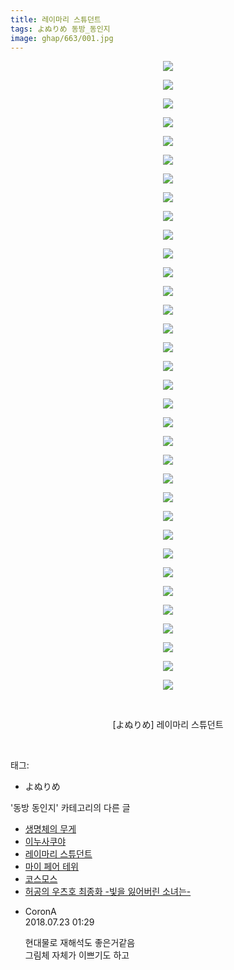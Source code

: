 ```yaml
---
title: 레이마리 스튜던트
tags: よぬりめ 동방_동인지
image: ghap/663/001.jpg
---
```

<div class="article">
<p style="text-align: center; clear: none; float: none;"><img src="{{ site.nasurl }}/ghap/663/001.jpg"/></p>
<p style="text-align: center; clear: none; float: none;"><img src="{{ site.nasurl }}/ghap/663/002.jpg"/></p>
<p style="text-align: center; clear: none; float: none;"><img src="{{ site.nasurl }}/ghap/663/003.png"/></p>
<p style="text-align: center; clear: none; float: none;"><img src="{{ site.nasurl }}/ghap/663/004.jpg"/></p>
<p style="text-align: center; clear: none; float: none;"><img src="{{ site.nasurl }}/ghap/663/005.jpg"/></p>
<p style="text-align: center; clear: none; float: none;"><img src="{{ site.nasurl }}/ghap/663/006.jpg"/></p>
<p style="text-align: center; clear: none; float: none;"><img src="{{ site.nasurl }}/ghap/663/007.jpg"/></p>
<p style="text-align: center; clear: none; float: none;"><img src="{{ site.nasurl }}/ghap/663/008.jpg"/></p>
<p style="text-align: center; clear: none; float: none;"><img src="{{ site.nasurl }}/ghap/663/009.png"/></p>
<p style="text-align: center; clear: none; float: none;"><img src="{{ site.nasurl }}/ghap/663/010.png"/></p>
<p style="text-align: center; clear: none; float: none;"><img src="{{ site.nasurl }}/ghap/663/011.jpg"/></p>
<p style="text-align: center; clear: none; float: none;"><img src="{{ site.nasurl }}/ghap/663/012.jpg"/></p>
<p style="text-align: center; clear: none; float: none;"><img src="{{ site.nasurl }}/ghap/663/013.png"/></p>
<p style="text-align: center; clear: none; float: none;"><img src="{{ site.nasurl }}/ghap/663/014.png"/></p>
<p style="text-align: center; clear: none; float: none;"><img src="{{ site.nasurl }}/ghap/663/015.jpg"/></p>
<p style="text-align: center; clear: none; float: none;"><img src="{{ site.nasurl }}/ghap/663/016.png"/></p>
<p style="text-align: center; clear: none; float: none;"><img src="{{ site.nasurl }}/ghap/663/017.png"/></p>
<p style="text-align: center; clear: none; float: none;"><img src="{{ site.nasurl }}/ghap/663/018.png"/></p>
<p style="text-align: center; clear: none; float: none;"><img src="{{ site.nasurl }}/ghap/663/019.png"/></p>
<p style="text-align: center; clear: none; float: none;"><img src="{{ site.nasurl }}/ghap/663/020.jpg"/></p>
<p style="text-align: center; clear: none; float: none;"><img src="{{ site.nasurl }}/ghap/663/021.jpg"/></p>
<p style="text-align: center; clear: none; float: none;"><img src="{{ site.nasurl }}/ghap/663/022.jpg"/></p>
<p style="text-align: center; clear: none; float: none;"><img src="{{ site.nasurl }}/ghap/663/023.jpg"/></p>
<p style="text-align: center; clear: none; float: none;"><img src="{{ site.nasurl }}/ghap/663/024.png"/></p>
<p style="text-align: center; clear: none; float: none;"><img src="{{ site.nasurl }}/ghap/663/025.jpg"/></p>
<p style="text-align: center; clear: none; float: none;"><img src="{{ site.nasurl }}/ghap/663/026.png"/></p>
<p style="text-align: center; clear: none; float: none;"><img src="{{ site.nasurl }}/ghap/663/027.png"/></p>
<p style="text-align: center; clear: none; float: none;"><img src="{{ site.nasurl }}/ghap/663/028.png"/></p>
<p style="text-align: center; clear: none; float: none;"><img src="{{ site.nasurl }}/ghap/663/029.png"/></p>
<p style="text-align: center; clear: none; float: none;"><img src="{{ site.nasurl }}/ghap/663/030.png"/></p>
<p style="text-align: center; clear: none; float: none;"><img src="{{ site.nasurl }}/ghap/663/031.jpg"/></p>
<p style="text-align: center; clear: none; float: none;"><img src="{{ site.nasurl }}/ghap/663/032.png"/></p>
<p style="text-align: center; clear: none; float: none;"><img src="{{ site.nasurl }}/ghap/663/033.jpg"/></p>
<p style="text-align: center; clear: none; float: none;"><img src="{{ site.nasurl }}/ghap/663/034.jpg"/></p>
<p style="text-align: center; clear: none; float: none;"><br/></p>
<p style="text-align: center; clear: none; float: none;">[よぬりめ] 레이마리 스튜던트</p>
<p><br/></p>
</div><div class="tagTrail">
<p>태그: </p>
<ul>
<li>よぬりめ</li>
</ul>
</div><div class="another">
<p>'동방 동인지' 카테고리의 다른 글</p>
<ul>
<li><a href="/2016-07-04-ghap_665">생명체의 무게</a></li>
<li><a href="/2016-07-04-ghap_664">이누사쿠야</a></li>
<li><a href="/2016-07-04-ghap_663">레이마리 스튜던트</a></li>
<li><a href="/2016-07-04-ghap_662">마이 페어 테위</a></li>
<li><a href="/2016-07-04-ghap_661">코스모스</a></li>
<li><a href="/2016-07-03-ghap_660">허공의 우츠호 최종화 -빛을 잃어버린 소녀는-</a></li>
</ul>
</div><div class="cb_module cb_fluid">
<div class="cb_wrt cb_profile">
<div class="comment">
<ul>
<li class="cb_thumb_off" id="comment15291898">
<div class="cb_comment_area">
<div class="cb_info_area">
<div class="cb_section">
<span class="cb_nick_name">CoronA</span>
</div>
<div class="cb_section">
<span class="cb_date">2018.07.23 01:29 </span>
</div>
</div>
<div class="cb_dsc_comment">
<p class="cb_dsc">
											현대물로 재해석도 좋은거같음<br/>
그림체 자체가 이쁘기도 하고
										</p>
</div>
</div></li>
</ul>
</div>
</div><!-- commentList close -->
</div>